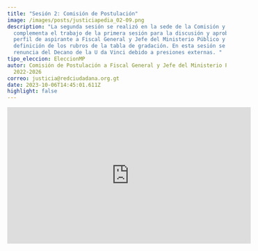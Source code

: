 ```yaml
---
title: "Sesión 2: Comisión de Postulación"
image: /images/posts/justiciapedia_02-09.png
description: "La segunda sesión se realizó en la sede de la Comisión y
  complementa el trabajo de la primera sesión para la discusión y aprobación del
  perfil de aspirante a Fiscal General y Jefe del Ministerio Público y la
  definición de los rubros de la tabla de gradación. En esta sesión se dio la
  renuncia del Decano de la U da Vinci debido a presiones externas. "
tipo_eleccion: EleccionMP
autor: Comisión de Postulación a Fiscal General y Jefe del Ministerio Público
  2022-2026
correo: justicia@redciudadana.org.gt
date: 2023-10-06T14:45:01.611Z
highlight: false
---
```

<iframe src="https://www.facebook.com/plugins/video.php?height=314&href=https%3A%2F%2Fwww.facebook.com%2Forganismojudicial.gt%2Fvideos%2F383354690262143%2F&show_text=false&width=560&t=0" width="560" height="314" style="border:none;overflow:hidden" scrolling="no" frameborder="0" allowfullscreen="true" allow="autoplay; clipboard-write; encrypted-media; picture-in-picture; web-share" allowFullScreen="true"></iframe>